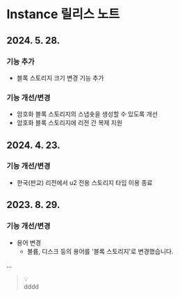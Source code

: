# Instance 릴리스 노트

## 2024\. 5\. 28\.

### 기능 추가

* 블록 스토리지 크기 변경 기능 추가

### 기능 개선/변경

* 암호화 블록 스토리지의 스냅숏을 생성할 수 있도록 개선
* 암호화 블록 스토리지에 리전 간 복제 지원

## 2024\. 4\. 23\.

### 기능 개선/변경

* 한국(판교) 리전에서 u2 전용 스토리지 타입 이용 종료

## 2023\. 8\. 29\.

### 기능 개선/변경

* 용어 변경
    * 볼륨, 디스크 등의 용어를 '블록 스토리지'로 변경했습니다.

...
> 💡<br>
> dddd
